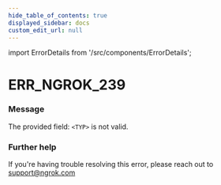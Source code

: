 ```yaml
---
hide_table_of_contents: true
displayed_sidebar: docs
custom_edit_url: null
---
```


import ErrorDetails from '/src/components/ErrorDetails';

# ERR_NGROK_239

### Message
The provided field: `<TYP>` is not valid.

### Further help
If you're having trouble resolving this error, please reach out to [support@ngrok.com](mailto:support@ngrok.com?subject=Help%20with%20ERR_NGROK_239)

<ErrorDetails error='err_ngrok_239' />

